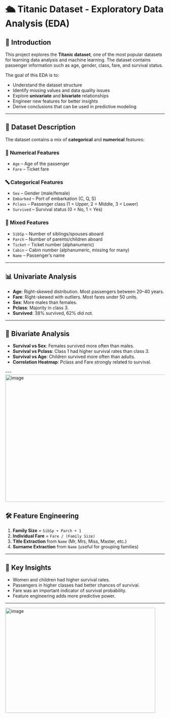 # 🛳 Titanic Dataset - Exploratory Data Analysis (EDA)

## 📌 Introduction  
This project explores the **Titanic dataset**, one of the most popular datasets for learning data analysis and machine learning. The dataset contains passenger information such as age, gender, class, fare, and survival status.  

The goal of this EDA is to:  
- Understand the dataset structure  
- Identify missing values and data quality issues  
- Explore **univariate** and **bivariate** relationships  
- Engineer new features for better insights  
- Derive conclusions that can be used in predictive modeling  

---

## 📂 Dataset Description  
The dataset contains a mix of **categorical** and **numerical** features:  

### 🔢 Numerical Features  
- `Age` – Age of the passenger  
- `Fare` – Ticket fare  

### 🔤 Categorical Features  
- `Sex` – Gender (male/female)  
- `Embarked` – Port of embarkation (C, Q, S)  
- `Pclass` – Passenger class (1 = Upper, 2 = Middle, 3 = Lower)  
- `Survived` – Survival status (0 = No, 1 = Yes)  

### 🔗 Mixed Features  
- `SibSp` – Number of siblings/spouses aboard  
- `Parch` – Number of parents/children aboard  
- `Ticket` – Ticket number (alphanumeric)  
- `Cabin` – Cabin number (alphanumeric, missing for many)  
- `Name` – Passenger’s name  

---

## 📊 Univariate Analysis  

- **Age**: Right-skewed distribution. Most passengers between 20–40 years.  
- **Fare**: Right-skewed with outliers. Most fares under 50 units.  
- **Sex**: More males than females.  
- **Pclass**: Majority in class 3.  
- **Survived**: 38% survived, 62% did not.  

---

## 🔗 Bivariate Analysis  

- **Survival vs Sex**: Females survived more often than males.  
- **Survival vs Pclass**: Class 1 had higher survival rates than class 3.  
- **Survival vs Age**: Children survived more often than adults.  
- **Correlation Heatmap**: Pclass and Fare strongly related to survival.  

---<img width="533" height="401" alt="image" src="https://github.com/user-attachments/assets/668097be-ea60-4c78-aadc-10065016a91f" />


## 🛠 Feature Engineering  

1. **Family Size** = `SibSp + Parch + 1`  
2. **Individual Fare** = `Fare / (Family Size)`  
3. **Title Extraction** from `Name` (Mr, Mrs, Miss, Master, etc.)  
4. **Surname Extraction** from `Name` (useful for grouping families)  

---

## 📌 Key Insights  
- Women and children had higher survival rates.  
- Passengers in higher classes had better chances of survival.  
- Fare was an important indicator of survival probability.  
- Feature engineering adds more predictive power.  

---
<img width="474" height="331" alt="image" src="https://github.com/user-attachments/assets/dd408e9d-3ee4-4e5f-b8e9-e21d645f8e28" />


